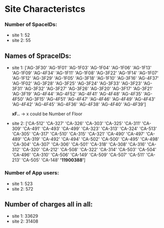 # Site Characteristcs

### Number of SpaceIDs:

- site 1: 52
- site 2: 55

## Names of SpraceIDs:

- site 1: ['AG-3F30' 'AG-1F01' 'AG-1F03' 'AG-1F04' 'AG-1F06' 'AG-1F13' 'AG-1F09'
  'AG-4F34' 'AG-1F11' 'AG-1F08' 'AG-3F22' 'AG-1F14' 'AG-1F07' 'AG-1F12'
  'AG-3F29' 'AG-1F05' 'AG-3F18' 'AG-1F10' 'AG-3F16' 'AG-4F37' 'AG-1F02'
  'AG-3F28' 'AG-3F25' 'AG-3F24' 'AG-3F33' 'AG-3F23' 'AG-3F31' 'AG-3F32'
  'AG-3F27' 'AG-3F26' 'AG-3F20' 'AG-3F17' 'AG-3F21' 'AG-3F19' 'AG-4F44'
  'AG-4F52' 'AG-4F41' 'AG-4F48' 'AG-4F35' 'AG-4F50' 'AG-3F15' 'AG-4F51'
  'AG-4F47' 'AG-4F46' 'AG-4F49' 'AG-4F43' 'AG-4F42' 'AG-4F45' 'AG-4F36'
  'AG-4F38' 'AG-4F40' 'AG-4F39']

  **xF..** -> x could be Number of Floor

- site 2: ['CA-512' 'CA-327' 'CA-326' 'CA-303' 'CA-325' 'CA-311' 'CA-309' 'CA-491'
  'CA-493' 'CA-499' 'CA-323' 'CA-313' 'CA-324' 'CA-513' 'CA-305' 'CA-317'
  'CA-510' 'CA-315' 'CA-321' 'CA-490' 'CA-497' 'CA-489' 'CA-319' 'CA-492'
  'CA-494' 'CA-502' 'CA-500' 'CA-495' 'CA-498' 'CA-304' 'CA-307' 'CA-306'
  'CA-501' 'CA-318' 'CA-308' 'CA-316' 'CA-312' 'CA-320' 'CA-212' 'CA-508'
  'CA-322' 'CA-314' 'CA-503' 'CA-504' 'CA-496' 'CA-310' 'CA-506' 'CA-149'
  'CA-509' 'CA-507' 'CA-511' 'CA-213' 'CA-505' 'CA-148' **'11900388'**]

### Number of App users:

- site 1: 523
- site 2: 572

## Number of charges all in all:

- site 1: 33629
- site 2: 31408
